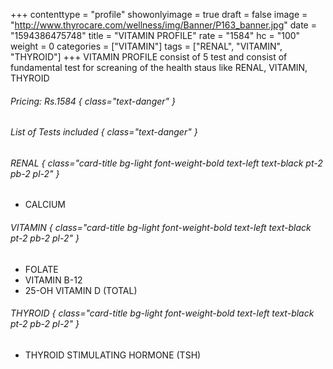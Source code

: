+++
contenttype = "profile"
showonlyimage = true
draft = false
image = "http://www.thyrocare.com/wellness/img/Banner/P163_banner.jpg"
date = "1594386475748"
title = "VITAMIN PROFILE"
rate = "1584"
hc = "100"
weight = 0
categories = ["VITAMIN"]
tags = ["RENAL", "VITAMIN", "THYROID"]
+++
VITAMIN PROFILE consist of 5 test and consist of fundamental test for screaning of the health staus like RENAL, VITAMIN, THYROID
<!--more-->
###### Pricing: Rs.1584 { class="text-danger" }

###### List of Tests included { class="text-danger" }

###### RENAL { class="card-title bg-light font-weight-bold text-left text-black pt-2 pb-2 pl-2" } 
* CALCIUM
###### VITAMIN { class="card-title bg-light font-weight-bold text-left text-black pt-2 pb-2 pl-2" } 
* FOLATE
* VITAMIN B-12
* 25-OH VITAMIN D (TOTAL)
###### THYROID { class="card-title bg-light font-weight-bold text-left text-black pt-2 pb-2 pl-2" } 
* THYROID STIMULATING HORMONE (TSH)
